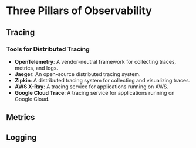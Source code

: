 # Three Pillars of Observability

## Tracing

### **Tools for Distributed Tracing**
   - **OpenTelemetry**: A vendor-neutral framework for collecting traces, metrics, and logs.
   - **Jaeger**: An open-source distributed tracing system.
   - **Zipkin**: A distributed tracing system for collecting and visualizing traces.
   - **AWS X-Ray**: A tracing service for applications running on AWS.
   - **Google Cloud Trace**: A tracing service for applications running on Google Cloud.

## Metrics

## Logging
